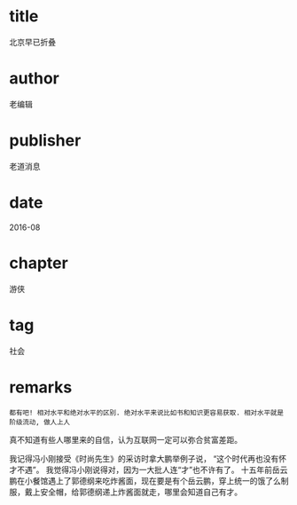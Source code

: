 # title
北京早已折叠

# author
老编辑

# publisher
老道消息

# date
2016-08

# chapter
游侠

# tag
社会

# remarks
`都有吧! 相对水平和绝对水平的区别. 绝对水平来说比如书和知识更容易获取. 相对水平就是阶级流动, 做人上人`

真不知道有些人哪里来的自信，认为互联网一定可以弥合贫富差距。

我记得冯小刚接受《时尚先生》的采访时拿大鹏举例子说，
“这个时代再也没有怀才不遇”。
我觉得冯小刚说得对，因为一大批人连“才”也不许有了。
十五年前岳云鹏在小餐馆遇上了郭德纲来吃炸酱面，现在要是有个岳云鹏，穿上统一的饿了么制服，戴上安全帽，给郭德纲递上炸酱面就走，哪里会知道自己有才。
